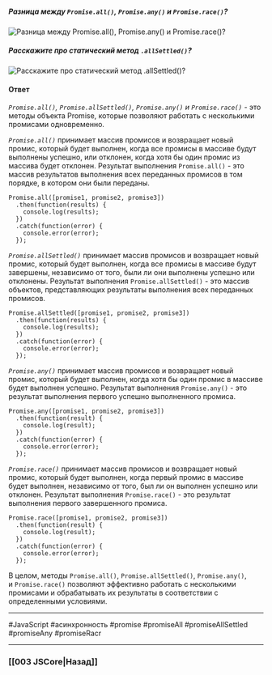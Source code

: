 ##### Разница между `Promise.all()`, `Promise.any()` и `Promise.race()`?
![Разница между `Promise.all()`, `Promise.any()` и `Promise.race()`?](https://youtu.be/XtQPrt8G0n8?t=782)

##### Расскажите про статический метод `.allSettled()`?
![Расскажите про статический метод `.allSettled()`?](https://youtu.be/trriSYNrHw4?t=896)

#### Ответ

*`Promise.all()`, `Promise.allSettled()`, `Promise.any()` и `Promise.race()`* - это методы объекта Promise, которые позволяют работать с несколькими промисами одновременно.

*`Promise.all()`* принимает массив промисов и возвращает новый промис, который будет выполнен, когда все промисы в массиве будут выполнены успешно, или отклонен, когда хотя бы один промис из массива будет отклонен. Результат выполнения `Promise.all()` - это массив результатов выполнения всех переданных промисов в том порядке, в котором они были переданы.

```
Promise.all([promise1, promise2, promise3])
  .then(function(results) {
    console.log(results);
  })
  .catch(function(error) {
    console.error(error);
  });
```

*`Promise.allSettled()`* принимает массив промисов и возвращает новый промис, который будет выполнен, когда все промисы в массиве будут завершены, независимо от того, были ли они выполнены успешно или отклонены. Результат выполнения `Promise.allSettled()` - это массив объектов, представляющих результаты выполнения всех переданных промисов.

```
Promise.allSettled([promise1, promise2, promise3])
  .then(function(results) {
    console.log(results);
  })
  .catch(function(error) {
    console.error(error);
  });
```

*`Promise.any()`* принимает массив промисов и возвращает новый промис, который будет выполнен, когда хотя бы один промис в массиве будет выполнен успешно. Результат выполнения `Promise.any()` - это результат выполнения первого успешно выполненного промиса.

```
Promise.any([promise1, promise2, promise3])
  .then(function(result) {
    console.log(result);
  })
  .catch(function(error) {
    console.error(error);
  });
```

*`Promise.race()`* принимает массив промисов и возвращает новый промис, который будет выполнен, когда первый промис в массиве будет выполнен, независимо от того, был ли он выполнен успешно или отклонен. Результат выполнения `Promise.race()` - это результат выполнения первого завершенного промиса.

```
Promise.race([promise1, promise2, promise3])
  .then(function(result) {
    console.log(result);
  })
  .catch(function(error) {
    console.error(error);
  });
```

В целом, методы `Promise.all()`, `Promise.allSettled()`, `Promise.any()`, и `Promise.race()` позволяют эффективно работать с несколькими промисами и обрабатывать их результаты в соответствии с определенными условиями.

___
 #JavaScript #асинхронность #promise #promiseAll #promiseAllSettled #promiseAny #promiseRacr

___

### [[003 JSCore|Назад]]